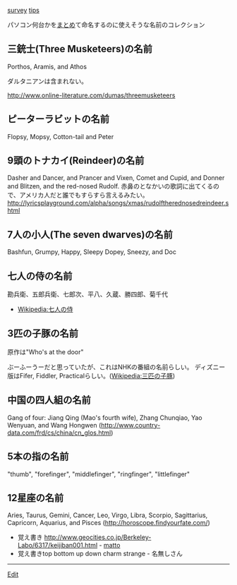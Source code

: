 ---
---
[survey](/survey)
[tips](/tips)

パソコン何台かを[まとめ](/まとめ)て命名するのに使えそうな名前のコレクション
## 三銃士(Three Musketeers)の名前
Porthos, Aramis, and Athos

ダルタニアンは含まれない。

http://www.online-literature.com/dumas/threemusketeers
## ピーターラビットの名前
Flopsy, Mopsy, Cotton-tail and Peter
## 9頭のトナカイ(Reindeer)の名前
Dasher and Dancer, and Prancer and Vixen, Comet and Cupid, and Donner and Blitzen, and the red-nosed Rudolf.
赤鼻のとなかいの歌詞に出てくるので、アメリカ人だと誰でもすらすら言えるみたい。
http://lyricsplayground.com/alpha/songs/xmas/rudolftherednosedreindeer.shtml
## 7人の小人(The seven dwarves)の名前
Bashfun, Grumpy, Happy, Sleepy Dopey, Sneezy, and Doc

## 七人の侍の名前
勘兵衛、五郎兵衛、七郎次、平八、久蔵、勝四郎、菊千代
* [Wikipedia:七人の侍](Wikipedia:七人の侍)
## 3匹の子豚の名前
原作は"Who's at the door"

ぶーふーうーだと思っていたが、これはNHKの番組の名前らしい。
ディズニー版はFifer, Fiddler, Practicalらしい。([Wikipedia:三匹の子豚](Wikipedia:三匹の子豚))
## 中国の四人組の名前
Gang of four: Jiang Qing (Mao's fourth wife), Zhang Chunqiao, Yao Wenyuan, and Wang Hongwen (http://www.country-data.com/frd/cs/china/cn_glos.html)
## 5本の指の名前
"thumb", "forefinger", "middlefinger", "ringfinger", "littlefinger"
## 12星座の名前
Aries, Taurus, Gemini, Cancer, Leo, Virgo, Libra, Scorpio, Sagittarius, Capricorn, Aquarius, and Pisces (http://horoscope.findyourfate.com/)
* 覚え書き http://www.geocities.co.jp/Berkeley-Labo/6317/keijiban001.html - [matto](/matto) 
* 覚え書きtop bottom up down charm strange - 名無しさん 
<!--  -->



----
[Edit](https://github.com/vitroid/vitroid.github.io/edit/master/MD/n人の名前.md)
